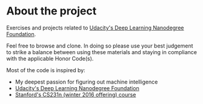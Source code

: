 # About the project

Exercises and projects related to  [Udacity's Deep Learning Nanodegree 
Foundation](https://www.udacity.com/course/deep-learning-nanodegree-foundation--nd101).

Feel free to browse and clone.  In doing so please use your best judgement to 
strike a balance between using these materials and staying in compliance with the applicable Honor Code(s).  

Most of the code is inspired by:
 - My deepest passion for figuring out machine intelligence
 - [Udacity's Deep Learning Nanodegree Foundation](https://www.udacity.com/course/deep-learning-nanodegree-foundation--nd101)
 - [Stanford's CS231n (winter 2016 offering) course](http://cs231n.stanford.edu/syllabus.html)
 
